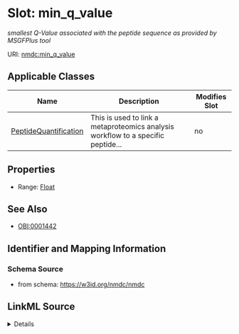 # Slot: min_q_value


_smallest Q-Value associated with the peptide sequence as provided by MSGFPlus tool_



URI: [nmdc:min_q_value](https://w3id.org/nmdc/min_q_value)



<!-- no inheritance hierarchy -->




## Applicable Classes

| Name | Description | Modifies Slot |
| --- | --- | --- |
[PeptideQuantification](PeptideQuantification.md) | This is used to link a metaproteomics analysis workflow to a specific peptide... |  no  |







## Properties

* Range: [Float](Float.md)





## See Also

* [OBI:0001442](http://purl.obolibrary.org/obo/OBI_0001442)

## Identifier and Mapping Information







### Schema Source


* from schema: https://w3id.org/nmdc/nmdc




## LinkML Source

<details>
```yaml
name: min_q_value
description: smallest Q-Value associated with the peptide sequence as provided by
  MSGFPlus tool
from_schema: https://w3id.org/nmdc/nmdc
see_also:
- OBI:0001442
rank: 1000
alias: min_q_value
domain_of:
- PeptideQuantification
range: float

```
</details>